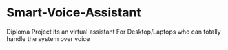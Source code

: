 # Smart-Voice-Assistant
Diploma Project its an virtual assistant For Desktop/Laptops who can totally handle the system over voice 
